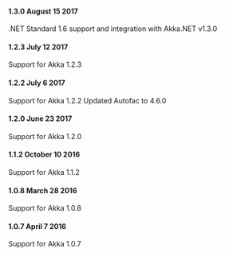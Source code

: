 #### 1.3.0 August 15 2017 ####
.NET Standard 1.6 support and integration with Akka.NET v1.3.0

#### 1.2.3 July 12 2017 ####

Support for Akka 1.2.3

#### 1.2.2 July 6 2017 ####

Support for Akka 1.2.2
Updated Autofac to 4.6.0

#### 1.2.0 June 23 2017 ####

Support for Akka 1.2.0

#### 1.1.2 October 10 2016 ####

Support for Akka 1.1.2

#### 1.0.8 March 28 2016 ####

Support for Akka 1.0.8

#### 1.0.7 April 7 2016 ####

Support for Akka 1.0.7